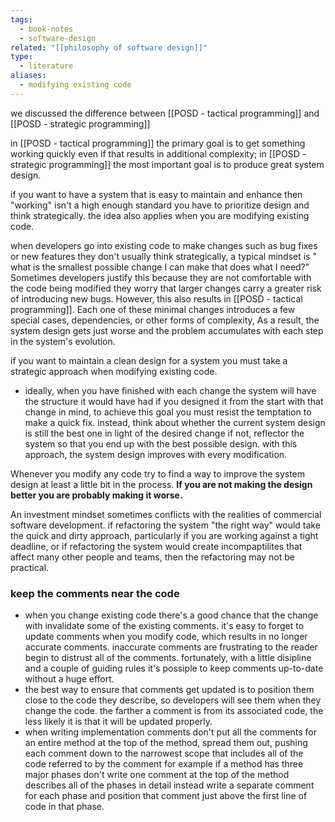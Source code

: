 ```yaml
---
tags:
  - book-notes
  - software-design
related: "[[philosophy of software design]]"
type:
  - literature
aliases:
  - modifying existing code
---
```

we discussed the difference between [[POSD - tactical programming]] and [[POSD - strategic programming]]

in [[POSD - tactical programming]] the primary goal is to get something working quickly even if that results in additional complexity; in [[POSD - strategic programming]] the most important goal is to produce great system design.

if you want to have a system that is easy to maintain and enhance then "working" isn't a high enough standard you have to prioritize design and think strategically. the idea also applies when you are modifying existing code.

when developers go into existing code to make changes such as bug fixes or new features they don't usually think strategically, a typical mindset is " what is the smallest possible change I can make that does what I need?" Sometimes developers justify this because they are not comfortable with the code being modified they worry that larger changes carry a greater risk of introducing new bugs. However, this also results in [[POSD - tactical programming]]. Each one of these minimal changes introduces a few special cases, dependencies, or other forms of complexity, As a result, the system design gets just worse and the problem accumulates with each step in the system's evolution.

if you want to maintain a clean design for a system you must take a strategic approach when modifying existing code.
- ideally, when you have finished with each change the system will have the structure it would have had if you designed it from the start with that change in mind, to achieve this goal you must resist the temptation to make a quick fix. instead, think about whether the current system design is still the best one in light of the desired change if not, reflector the system so that you end up with the best possible design. with this approach, the system design improves with every modification.

Whenever you modify any code try to find a way to improve the system design at least a little bit in the process. **If you are not making the design better you are probably making it worse.**

An investment mindset sometimes conflicts with the realities of commercial software development. if refactoring the system "the right way" would take the quick and dirty approach, particularly if you are working against a tight deadline, or if refactoring the system would create incompaptilites that affect many other people and teams, then the refactoring may not be practical.
### keep the comments near the code
- when you change existing code there's a good chance that the change with invalidate some of the existing comments. it's easy to forget to update comments when you modify code, which results in no longer accurate comments. inaccurate comments are frustrating to the reader begin to distrust all of the comments. fortunately, with a little disipline and a couple of guiding rules it's possiple to keep comments up-to-date without a huge effort.
- the best way to ensure that comments get updated is to position them close to the code they describe, so developers will see them when they change the code. the farther a comment is from its associated code, the less likely it is that it will be updated properly.
- when writing implementation comments don't put all the comments for an entire method at the top of the method, spread them out, pushing each comment down to the narrowest scope that includes all of the code referred to by the comment for example if a method has three major phases don't write one comment at the top of the method describes all of the phases in detail instead write a separate comment for each phase and position that comment just above the first line of code in that phase.